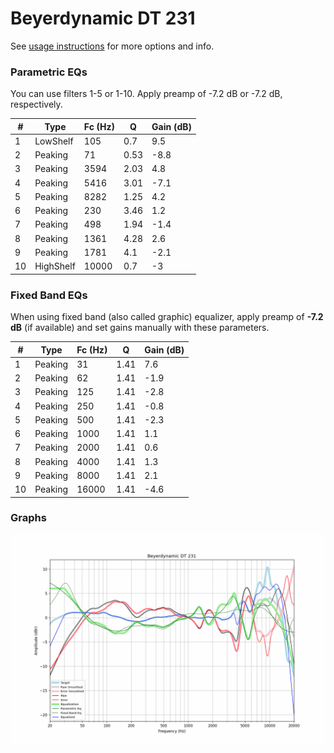 # Beyerdynamic DT 231
See [usage instructions](https://github.com/jaakkopasanen/AutoEq#usage) for more options and info.

### Parametric EQs
You can use filters 1-5 or 1-10. Apply preamp of -7.2 dB or -7.2 dB, respectively.

|   # | Type      |   Fc (Hz) |    Q |   Gain (dB) |
|-----|-----------|-----------|------|-------------|
|   1 | LowShelf  |       105 | 0.7  |         9.5 |
|   2 | Peaking   |        71 | 0.53 |        -8.8 |
|   3 | Peaking   |      3594 | 2.03 |         4.8 |
|   4 | Peaking   |      5416 | 3.01 |        -7.1 |
|   5 | Peaking   |      8282 | 1.25 |         4.2 |
|   6 | Peaking   |       230 | 3.46 |         1.2 |
|   7 | Peaking   |       498 | 1.94 |        -1.4 |
|   8 | Peaking   |      1361 | 4.28 |         2.6 |
|   9 | Peaking   |      1781 | 4.1  |        -2.1 |
|  10 | HighShelf |     10000 | 0.7  |        -3   |

### Fixed Band EQs
When using fixed band (also called graphic) equalizer, apply preamp of **-7.2 dB** (if available) and set gains manually with these parameters.

|   # | Type    |   Fc (Hz) |    Q |   Gain (dB) |
|-----|---------|-----------|------|-------------|
|   1 | Peaking |        31 | 1.41 |         7.6 |
|   2 | Peaking |        62 | 1.41 |        -1.9 |
|   3 | Peaking |       125 | 1.41 |        -2.8 |
|   4 | Peaking |       250 | 1.41 |        -0.8 |
|   5 | Peaking |       500 | 1.41 |        -2.3 |
|   6 | Peaking |      1000 | 1.41 |         1.1 |
|   7 | Peaking |      2000 | 1.41 |         0.6 |
|   8 | Peaking |      4000 | 1.41 |         1.3 |
|   9 | Peaking |      8000 | 1.41 |         2.1 |
|  10 | Peaking |     16000 | 1.41 |        -4.6 |

### Graphs
![](./Beyerdynamic%20DT%20231.png)
